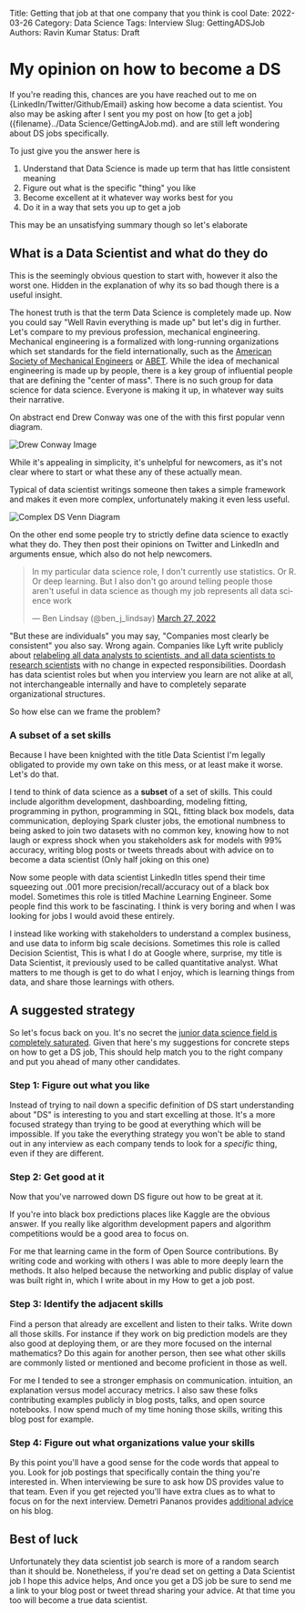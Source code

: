 Title: Getting that job at that one company that you think is cool
Date: 2022-03-26
Category: Data Science
Tags: Interview
Slug: GettingADSJob
Authors: Ravin Kumar
Status: Draft

# My opinion on how to become a DS

If you're reading this, chances are you have reached out to me on {LinkedIn/Twitter/Github/Email} asking how become a data scientist. 
You also may be asking after I sent you my post on how [to get a job]({filename}../Data Science/GettingAJob.md).
and are still left wondering about DS jobs specifically.

To just give you the answer here is 

1. Understand that Data Science is made up term that has little consistent meaning
2. Figure out what is the specific "thing" you like
3. Become excellent at it whatever way works best for you
4. Do it in a way that sets you up to get a job

This may be an unsatisfying summary though so let's elaborate

## What is a Data Scientist and what do they do
This is the seemingly obvious question to start with,
however it also the worst one. 
Hidden in the explanation of why its so bad though there is a useful insight.

The honest truth is that the term Data Science is completely made up.
Now you could say "Well Ravin everything is made up" but let's dig in further.
Let's compare to my previous profession, mechanical engineering.
Mechanical engineering is a formalized with long-running organizations which set standards for the field internationally,
such as the [American Society of Mechanical Engineers](https://en.wikipedia.org/wiki/American_Society_of_Mechanical_Engineers)
or [ABET](https://en.wikipedia.org/wiki/ABET).
While the idea of mechanical engineering is made up by people,
there is a key group of influential people that are defining the "center of mass".
There is no such group for data science for data science. 
Everyone is making it up, in whatever way suits their narrative.

On abstract end Drew Conway was one of the with this first popular venn diagram.

![Drew Conway Image](https://images.squarespace-cdn.com/content/v1/5150aec6e4b0e340ec52710a/1364352051365-HZAS3CLBF7ABLE3F5OBY/Data_Science_VD.png)

While it's appealing in simplicity, it's unhelpful for newcomers,
as it's not clear where to start or what these any of these actually mean.

Typical of data scientist writings someone then takes a simple framework and makes it even more complex,
unfortunately making it even less useful.

![Complex DS Venn Diagram](http://georgejmount.com/wp-content/uploads/2016/04/1d115e30-ae3b-42a5-b86f-00b97797b787-original.jpeg)

On the other end some people try to strictly define data science to exactly what they do.
They then post their opinions on Twitter and LinkedIn and arguments ensue,
which also do not help newcomers.

<blockquote class="twitter-tweet tw-align-center"><p lang="en" dir="ltr">In my particular data science role, I don&#39;t currently use statistics. Or R. Or deep learning. But I also don&#39;t go around telling people those aren&#39;t useful in data science as though my job represents all data science work</p>&mdash; Ben Lindsay (@ben_j_lindsay) <a href="https://twitter.com/ben_j_lindsay/status/1508067296115191809?ref_src=twsrc%5Etfw">March 27, 2022</a></blockquote> <script async src="https://platform.twitter.com/widgets.js" charset="utf-8"></script> 

"But these are individuals" you may say, "Companies most clearly be consistent" you also say.
Wrong again.
Companies like Lyft write publicly about [relabeling all data analysts to scientists, and all data scientists to research scientists](https://medium.com/@chamandy/whats-in-a-name-ce42f419d16c) with no change in expected responsibilities. 
Doordash has data scientist roles but when you interview you learn are not alike at all,
not interchangeable internally and have to completely separate organizational structures.

So how else can we frame the problem?

### A subset of a set skills
Because I have been knighted with the title Data Scientist
I'm legally obligated to provide my own take on this mess,
or at least make it worse. 
Let's do that.

I tend to think of data science as a **subset** of a set of skills.
This could include algorithm development, dashboarding, modeling fitting,
programming in python,
programming in SQL, fitting black box models, 
data communication, deploying Spark cluster jobs, the emotional
numbness to being asked to join two datasets with no common key,
knowing how to not laugh or express shock when you stakeholders
ask for models with 99% accuracy,
writing blog posts or tweets threads about with advice on to become a data scientist
(Only half joking on this one)

Now some people with data scientist LinkedIn titles spend their time squeezing out .001 more precision/recall/accuracy out of a black box model.
Sometimes this role is titled Machine Learning Engineer. 
Some people find this work to be fascinating.
I think is very boring and when I was looking for jobs I would avoid these entirely.

I instead like working with stakeholders to understand a complex business,
and use data to inform big scale decisions.
Sometimes this role is called Decision Scientist, 
This is what I do at Google where, surprise, my title is Data Scientist,
it previously used to be called quantitative analyst.
What matters to me though is get to do what I enjoy,
which is learning things from data, and share those learnings
with others.

## A suggested strategy
So let's focus back on you.
It's no secret the
[junior data science field is completely saturated](https://vickiboykis.com/2019/02/13/data-science-is-different-now/).
Given that here's my suggestions for concrete steps on how to get a DS job,
This should help match you to the right company and 
put you ahead of many other candidates.

### Step 1: Figure out what you like
Instead of trying to nail down a specific definition of DS
start understanding about "DS" is interesting to you
and start excelling at those. 
It's a more focused strategy than trying to be good at everything
which will be impossible. 
If you take the everything strategy you won't be able to 
stand out in any interview as each company tends to look for a 
*specific* thing, even if they are different.

### Step 2: Get good at it
Now that you've narrowed down DS figure out how to be great at it.

If you're into black box predictions places like Kaggle are the obvious answer.
If you really like algorithm development papers and algorithm
competitions would be a good area to focus on.

For me that learning came in the form of Open Source contributions. 
By writing code and working with others I was able to more deeply learn the methods.
It also helped because the networking and public display
of value was built right in,
which I write about in my How to get a job post.

### Step 3: Identify the adjacent skills
Find a person that already are excellent and listen to their talks.
Write down all those skills. 
For instance if they work on big prediction models are they also good at 
deploying them, or are they more focused on the internal mathematics?
Do this again for another person,
then see what other skills are commonly listed or mentioned and become proficient in those as well.

For me I tended to see a stronger emphasis on communication. intuition,
an explanation versus model accuracy metrics.
I also saw these folks contributing examples publicly in blog posts,
talks, and open source notebooks.
I now spend much of my time honing those skills, 
writing this blog post for example.

### Step 4: Figure out what organizations value your skills
By this point you'll have a good sense for the code words that appeal to you.
Look for job postings that specifically contain the thing you're interested in.
When interviewing be sure to ask how DS provides value to that team.
Even if you get rejected you'll have extra clues as to what to
focus on for the next interview.
Demetri Pananos provides [additional advice](https://dpananos.github.io/posts/2022/01/blog-post-36/) on his blog.

## Best of luck
Unfortunately they data scientist job search is more of a random search than it should be. 
Nonetheless, if you're dead set on getting a Data Scientist job I hope this advice helps, 
And once you get a DS job be sure to send me a link to your blog post or
tweet thread sharing your advice. 
At that time you too will become a true data scientist.